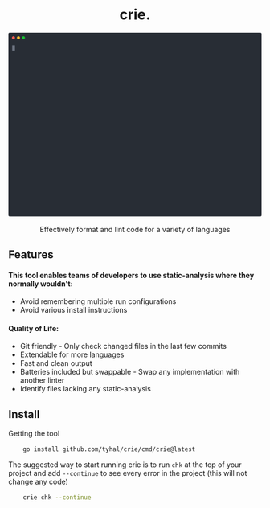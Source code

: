 <h1 align="center">
    crie.
</h1>
<p align="center">
    <img src="https://raw.githubusercontent.com/tyhal/crie/main/doc/demo.svg?sanitize=true" width="572" alt="crie cli demo">
</p>
<p align="center">
    Effectively format and lint code for a variety of languages
</p>

## Features

#### This tool enables teams of developers to use static-analysis where they normally wouldn't:

* Avoid remembering multiple run configurations
* Avoid various install instructions

#### Quality of Life:

* Git friendly - Only check changed files in the last few commits
* Extendable for more languages
* Fast and clean output
* Batteries included but swappable - Swap any implementation with another linter
* Identify files lacking any static-analysis

## Install

Getting the tool

```bash
    go install github.com/tyhal/crie/cmd/crie@latest
```

The suggested way to start running crie is to run `chk` at the top of your project and add `--continue` to see every error in the project (this will not change any code)

```bash
    crie chk --continue
```
